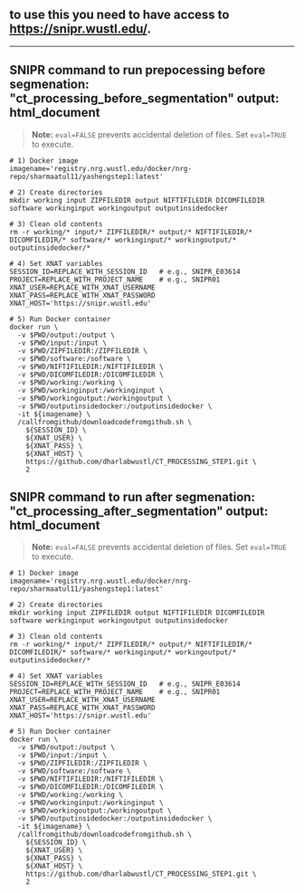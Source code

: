 ## to use this you need to have access to https://snipr.wustl.edu/.
---
SNIPR command to run prepocessing before segmenation: "ct_processing_before_segmentation"
output: html_document
---

> **Note:** `eval=FALSE` prevents accidental deletion of files. Set `eval=TRUE` to execute.

```{bash, eval=FALSE}
# 1) Docker image
imagename='registry.nrg.wustl.edu/docker/nrg-repo/sharmaatul11/yashengstep1:latest'

# 2) Create directories
mkdir working input ZIPFILEDIR output NIFTIFILEDIR DICOMFILEDIR software workinginput workingoutput outputinsidedocker

# 3) Clean old contents
rm -r working/* input/* ZIPFILEDIR/* output/* NIFTIFILEDIR/* DICOMFILEDIR/* software/* workinginput/* workingoutput/* outputinsidedocker/*

# 4) Set XNAT variables
SESSION_ID=REPLACE_WITH_SESSION_ID   # e.g., SNIPR_E03614
PROJECT=REPLACE_WITH_PROJECT_NAME    # e.g., SNIPR01
XNAT_USER=REPLACE_WITH_XNAT_USERNAME
XNAT_PASS=REPLACE_WITH_XNAT_PASSWORD
XNAT_HOST='https://snipr.wustl.edu'

# 5) Run Docker container
docker run \
  -v $PWD/output:/output \
  -v $PWD/input:/input \
  -v $PWD/ZIPFILEDIR:/ZIPFILEDIR \
  -v $PWD/software:/software \
  -v $PWD/NIFTIFILEDIR:/NIFTIFILEDIR \
  -v $PWD/DICOMFILEDIR:/DICOMFILEDIR \
  -v $PWD/working:/working \
  -v $PWD/workinginput:/workinginput \
  -v $PWD/workingoutput:/workingoutput \
  -v $PWD/outputinsidedocker:/outputinsidedocker \
  -it ${imagename} \
  /callfromgithub/downloadcodefromgithub.sh \
    ${SESSION_ID} \
    ${XNAT_USER} \
    ${XNAT_PASS} \
    ${XNAT_HOST} \
    https://github.com/dharlabwustl/CT_PROCESSING_STEP1.git \
    2
```

SNIPR command to run after segmenation: "ct_processing_after_segmentation"
output: html_document
---

> **Note:** `eval=FALSE` prevents accidental deletion of files. Set `eval=TRUE` to execute.

```{bash, eval=FALSE}
# 1) Docker image
imagename='registry.nrg.wustl.edu/docker/nrg-repo/sharmaatul11/yashengstep1:latest'

# 2) Create directories
mkdir working input ZIPFILEDIR output NIFTIFILEDIR DICOMFILEDIR software workinginput workingoutput outputinsidedocker

# 3) Clean old contents
rm -r working/* input/* ZIPFILEDIR/* output/* NIFTIFILEDIR/* DICOMFILEDIR/* software/* workinginput/* workingoutput/* outputinsidedocker/*

# 4) Set XNAT variables
SESSION_ID=REPLACE_WITH_SESSION_ID   # e.g., SNIPR_E03614
PROJECT=REPLACE_WITH_PROJECT_NAME    # e.g., SNIPR01
XNAT_USER=REPLACE_WITH_XNAT_USERNAME
XNAT_PASS=REPLACE_WITH_XNAT_PASSWORD
XNAT_HOST='https://snipr.wustl.edu'

# 5) Run Docker container
docker run \
  -v $PWD/output:/output \
  -v $PWD/input:/input \
  -v $PWD/ZIPFILEDIR:/ZIPFILEDIR \
  -v $PWD/software:/software \
  -v $PWD/NIFTIFILEDIR:/NIFTIFILEDIR \
  -v $PWD/DICOMFILEDIR:/DICOMFILEDIR \
  -v $PWD/working:/working \
  -v $PWD/workinginput:/workinginput \
  -v $PWD/workingoutput:/workingoutput \
  -v $PWD/outputinsidedocker:/outputinsidedocker \
  -it ${imagename} \
  /callfromgithub/downloadcodefromgithub.sh \
    ${SESSION_ID} \
    ${XNAT_USER} \
    ${XNAT_PASS} \
    ${XNAT_HOST} \
    https://github.com/dharlabwustl/CT_PROCESSING_STEP1.git \
    2


```

